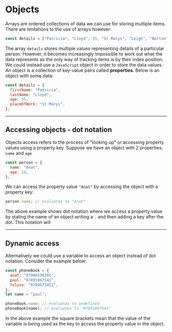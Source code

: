 # Objects

Arrays are ordered collections of data we can use for storing multiple items. There are limitations to the use of arrays however:

```js
const details = ["Patricia", "Lloyd", 55, "St Marys", "Leigh", "Bolton"];
```

The array `details` stores multiple values representing details of a particular person. However, it becomes increasingly impossible to work out what the data represents as the only way of tracking items is by their index position.
We could instead use a `JavaScript` object in order to store the data values. An object is a collection of key-value pairs called **properties**. Below is an object with some data:

```js
const details = {
  firstName: "Patricia",
  lastName: "Lloyd",
  age: 55,
  placeOfWork: "St Marys",
};
```

---

## Accessing objects - dot notation

Objects access refers to the process of "looking up" or accessing property values using a property key. Suppose we have an object with 2 properties, `name` and `age`

```js
const person = {
  name: "Anat",
  age: 24,
};
```

We can access the property value `"Anat"` by accessing the object with a property key:

```js
person.name; // evaluates to "Anat"
```

The above example shows dot notation where we access a property value by stating the name of an object writing a `.` and then adding a key after the dot. This notation will

---

## Dynamic access

Alternatively we could use a variable to access an object instead of dot notation. Consider the example below:

```js
const phoneBook = {
  anat: "07986538201",
  paul: "07891867541",
  foluso: "0789573421",
};
let name = "paul";

phoneBook.name; // evaluates to undefined
phoneBook[name]; // evaluates to "07891867541"
```

In the above example the square brackets mean that the value of the variable is being used as the key to access the property value in the object.
